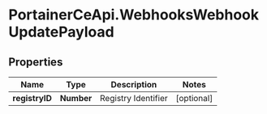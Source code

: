 # PortainerCeApi.WebhooksWebhookUpdatePayload

## Properties
Name | Type | Description | Notes
------------ | ------------- | ------------- | -------------
**registryID** | **Number** | Registry Identifier | [optional] 


